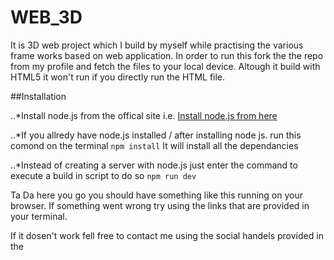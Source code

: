 # WEB_3D
It is 3D web project which I build by myself while practising the various frame works based on web application.
In order to run this
fork the the repo from my profile and fetch the files to your local device.
Altough it build with HTML5 it won't run if you directly run the HTML file.

##Installation

..*Install node.js from the offical site i.e.
[Install node.js from here](https://nodejs.org/en/)


..*If you allredy have node.js installed / after installing node js.
run this comond on the terminal
`npm install`
It will install all the dependancies

..*Instead of creating a server with node.js just enter the command to execute a build in script to do so
`npm run dev`

Ta Da here you go you should have something like this running on your browser.
If something went wrong try using the links that are provided in your terminal.

If it dosen't work fell free to contact me using the social handels provided in the 
